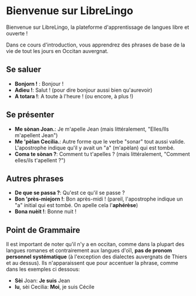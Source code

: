 # Bienvenue sur LibreLingo

Bienvenue sur LibreLingo, la plateforme d'apprentissage de langues libre et ouverte !

Dans ce cours d'introduction, vous apprendrez des phrases de base de la vie de tout les jours en
Occitan auvergnat.

## Se saluer

- **Bonjorn !** : Bonjour !
- **Adieu !**: Salut ! (pour dire bonjour aussi bien qu'aurevoir)
- **A totara !**: A toute à l'heure !  (ou encore, à plus !)

## Se présenter

- **Me sònan Joan.**: Je m'apelle Jean (mais littéralement, "Elles/Ils m'apellent Jean")
- **Me 'pèlan Cecilia.**: Autre forme que le verbe "sonar" tout aussi valide. L'apostrophe indique qu'il y avait un "a" (m'apèlan) qui est tombé.
- **Coma te sònan ?**: Comment tu t'apelles ? (mais littéralement, "Comment elles/ils t'apellent ?")

## Autres phrases

- **De que se passa ?**: Qu'est ce qu'il se passe ?
- **Bon 'près-miejorn !**: Bon après-midi ! (pareil, l'apostrophe indique un "a" initial qui est tombé. On apelle cela l'**aphérèse**)
- **Bona nuèit !**: Bonne nuit !

## Point de Grammaire

Il est important de noter qu'il n'y a en occitan, comme dans la plupart des langues romanes et contrairement aux langues d'oïl, **pas de pronom personnel systématique** (à l'exception des dialectes auvergnats de Thiers et au dessus). Ils n'apparaissent que pour accentuer la phrase, comme dans les exemples ci dessous:

- **Sèi** Joan: **Je suis** Jean
- **Iu**, sèi Cecilia: **Moi**, je suis Cécile
